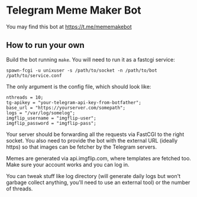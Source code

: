 
Telegram Meme Maker Bot
=======================

You may find this bot at https://t.me/mememakebot

How to run your own
-------------------

Build the bot running `make`. You will need to run it as a fastcgi service:

```
spawn-fcgi -u unixuser -s /path/to/socket -n /path/to/bot /path/to/service.conf
```

The only argument is the config file, which should look like:

```
nthreads = 10;
tg-apikey = "your-telegram-api-key-from-botfather";
base_url = "https://yourserver.com/somepath";
logs = "/var/log/somelog";
imgflip_username = "imgflip-user";
imgflip_password = "imgflip-pass";
```

Your server should be forwarding all the requests via FastCGI to the right socket.
You also need to provide the bot with the external URL (ideally https) so that
images can be fetcher by the Telegram servers.

Memes are generated via api.imgflip.com, where templates are fetched too. Make sure
your account works and you can log in.

You can tweak stuff like log directory (will generate daily logs but won't garbage
collect anything, you'll need to use an external tool) or the number of threads.

